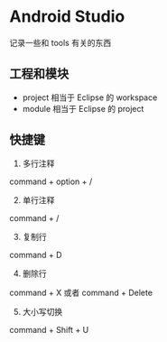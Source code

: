 # Android Studio 
记录一些和 tools 有关的东西

## 工程和模块

* project 相当于 Eclipse 的 workspace
* module 相当于 Eclipse 的 project


## 快捷键

1. 多行注释

command + option + /

2. 单行注释

command + /

3. 复制行

command + D

4. 删除行

command + X 或者 command + Delete

5. 大小写切换

command + Shift + U